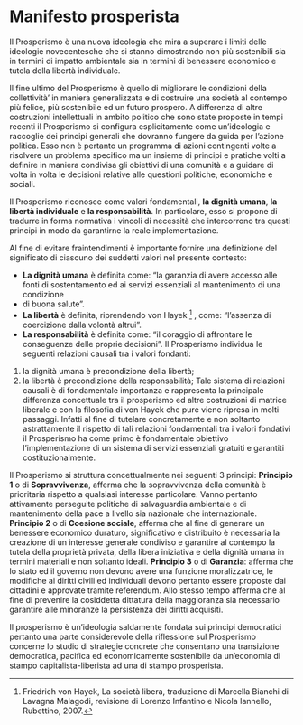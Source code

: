 # Manifesto prosperista
Il Prosperismo è una nuova ideologia che mira a superare i limiti delle ideologie novecentesche che si stanno dimostrando non più sostenibili sia in termini di 
impatto ambientale sia in termini di benessere economico e tutela della libertà individuale.

Il fine ultimo del Prosperismo è quello di migliorare le condizioni della collettività’  in maniera generalizzata e di costruire una società al contempo più felice, più sostenibile ed un futuro prospero.
A differenza di altre costruzioni intellettuali in ambito politico che sono state proposte in tempi recenti il Prosperismo si configura esplicitamente come 
un’ideologia e raccoglie dei principi generali che dovranno fungere da guida per l’azione politica. 
Esso non è pertanto un programma di azioni contingenti volte a risolvere un problema specifico ma un insieme di principi e pratiche volti a definire in maniera 
condivisa gli obiettivi di una comunità e a guidare di volta in volta le decisioni relative alle questioni politiche, economiche e sociali. 

Il Prosperismo riconosce come valori fondamentali, **la dignità umana**, **la libertà individuale** e **la responsabilità**.
In particolare, esso si propone di tradurre in forma normativa i vincoli di necessità che intercorrono tra questi principi in modo da garantirne 
la reale implementazione.

Al fine di evitare fraintendimenti è importante fornire una definizione del significato di ciascuno dei suddetti valori nel presente contesto:
- **La dignità umana** è definita come: “la garanzia di avere accesso alle fonti di sostentamento ed ai servizi essenziali al mantenimento di una condizione 
- di buona salute”.
- **La libertà** è definita, riprendendo von Hayek [^1] , come: “l’assenza di coercizione dalla volontà altrui”.
- **La responsabilità** è definita come: “il coraggio di affrontare le conseguenze delle proprie decisioni”. 
Il Prosperismo individua le seguenti relazioni causali tra i valori fondanti: 
1. la dignità umana è precondizione della libertà; 
2. la libertà è precondizione della responsabilità;
Tale sistema di relazioni causali è di fondamentale importanza e rappresenta la principale differenza concettuale tra il prosperismo ed altre costruzioni
di matrice liberale e con la filosofia di von Hayek che pure viene ripresa in molti passaggi. 
Infatti al fine di tutelare concretamente e non soltanto astrattamente il rispetto di tali relazioni fondamentali tra i valori fondativi il Prosperismo
ha come primo è fondamentale obiettivo l’implementazione di un sistema di servizi essenziali gratuiti e garantiti costituzionalmente.

Il Prosperismo si struttura concettualmente nei seguenti 3 principi:
**Principio 1** o di **Sopravvivenza**, afferma che la sopravvivenza della comunità è prioritaria rispetto a qualsiasi interesse particolare.
Vanno pertanto attivamente perseguite politiche di salvaguardia ambientale e di mantenimento della pace a livello sia nazionale che internazionale.  
**Principio 2** o di **Coesione sociale**, afferma che al fine di generare un benessere economico duraturo, significativo e distribuito è necessaria la creazione
di un interesse generale condiviso e garantire al contempo la tutela della proprietà privata, della libera iniziativa e della dignità umana in termini materiali 
e non soltanto ideali. 
**Principio 3** o di **Garanzia**: afferma che lo stato ed il governo non devono avere una funzione moralizzatrice,
le modifiche ai diritti civili ed individuali devono pertanto essere proposte dai cittadini e approvate tramite referendum.
Allo stesso tempo afferma che al fine di prevenire la cosiddetta dittatura della maggioranza sia necessario garantire alle minoranze 
la persistenza dei diritti acquisiti.

Il prosperismo è un’ideologia saldamente fondata sui principi democratici pertanto una parte considerevole della riflessione sul Prosperismo 
concerne lo studio di strategie concrete che consentano una transizione democratica, pacifica ed economicamente sostenibile da un’economia di 
stampo capitalista-liberista ad una di stampo prosperista.

[^1]: Friedrich von Hayek, La società libera, traduzione di Marcella Bianchi di Lavagna Malagodi, revisione di Lorenzo Infantino e Nicola Iannello, Rubettino, 2007.
